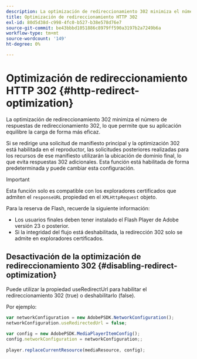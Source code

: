 ```yaml
---
description: La optimización de redireccionamiento 302 minimiza el número de respuestas de redireccionamiento 302, lo que permite que su aplicación equilibre la carga de forma más eficaz.
title: Optimización de redireccionamiento HTTP 302
exl-id: 80d5d38d-c998-4fc0-b527-b38e578d76e7
source-git-commit: be43bbbd1051886c8979ff590a3197b2a7249b6a
workflow-type: tm+mt
source-wordcount: '149'
ht-degree: 0%

---
```


# Optimización de redireccionamiento HTTP 302 {#http-redirect-optimization}

La optimización de redireccionamiento 302 minimiza el número de respuestas de redireccionamiento 302, lo que permite que su aplicación equilibre la carga de forma más eficaz.

Si se redirige una solicitud de manifiesto principal y la optimización 302 está habilitada en el reproductor, las solicitudes posteriores realizadas para los recursos de ese manifiesto utilizarán la ubicación de dominio final, lo que evita respuestas 302 adicionales. Esta función está habilitada de forma predeterminada y puede cambiar esta configuración.

>[!IMPORTANT]
>
>Esta función solo es compatible con los exploradores certificados que admiten el `responseURL` propiedad en el `XMLHttpRequest` objeto.

Para la reserva de Flash, recuerde la siguiente información:

* Los usuarios finales deben tener instalado el Flash Player de Adobe versión 23 o posterior.
* Si la integridad del flujo está deshabilitada, la redirección 302 solo se admite en exploradores certificados.

## Desactivación de la optimización de redireccionamiento 302 {#disabling-redirect-optimization}

Puede utilizar la propiedad useRedirectUrl para habilitar el redireccionamiento 302 (true) o deshabilitarlo (false).

Por ejemplo:

```js
var networkConfiguration = new AdobePSDK.NetworkConfiguration(); 
networkConfiguration.useRedirectedUrl = false; 
 
var config = new AdobePSDK.MediaPlayerItemConfig(); 
config.networkConfiguration = networkConfiguration;; 
 
player.replaceCurrentResource(mediaResource, config);
```
